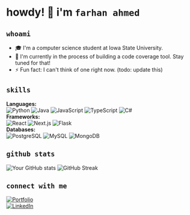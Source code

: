 # howdy! 👋 i'm `farhan ahmed`

## `whoami`
- 🎓 I'm a computer science student at Iowa State University.
- 🌱 I'm currently in the process of building a code coverage tool. Stay tuned for that!
- ⚡ Fun fact: I can't think of one right now. (todo: update this)

## `skills`

**Languages:**  
![Python](https://img.shields.io/badge/-Python-3776AB?style=flat-rounded&logo=python&logoColor=white) ![Java](https://img.shields.io/badge/-Java-007396?style=flat-rounded&logo=java&logoColor=white) ![JavaScript](https://img.shields.io/badge/-JavaScript-F7DF1E?style=flat-rounded&logo=javascript&logoColor=black) ![TypeScript](https://img.shields.io/badge/-TypeScript-3178C6?style=flat-rounded&logo=typescript&logoColor=white) ![C#](https://img.shields.io/badge/-C%23-239120?style=flat-rounded&logo=c-sharp&logoColor=white)  
**Frameworks:**  
![React](https://img.shields.io/badge/-React-61DAFB?style=flat-rounded&logo=react&logoColor=black) ![Next.js](https://img.shields.io/badge/-Next.js-000000?style=flat-rounded&logo=next.js&logoColor=white) ![Flask](https://img.shields.io/badge/-Flask-000000?style=flat-rounded&logo=flask&logoColor=white)  
**Databases:**  
![PostgreSQL](https://img.shields.io/badge/-PostgreSQL-336791?style=flat-rounded&logo=postgresql&logoColor=white) ![MySQL](https://img.shields.io/badge/-MySQL-4479A1?style=flat-rounded&logo=mysql&logoColor=white) ![MongoDB](https://img.shields.io/badge/-MongoDB-47A248?style=flat-rounded&logo=mongodb&logoColor=white)

## `github stats`
![Your GitHub stats](https://github-readme-stats.vercel.app/api?username=farhan-ahmed1&show_icons=true&theme=dark) ![GitHub Streak](https://github-readme-streak-stats.herokuapp.com/?user=farhan-ahmed1&theme=dark)


## `connect with me`
[![Portfolio](https://img.shields.io/badge/-Portfolio-000000?style=flat-rounded&logo=react&logoColor=white)](https://farhan-ahmed.com/)  
[![LinkedIn](https://img.shields.io/badge/-LinkedIn-0077B5?style=flat-rounded&logo=linkedin&logoColor=white)](https://www.linkedin.com/in/farhan-m-ahmed/)